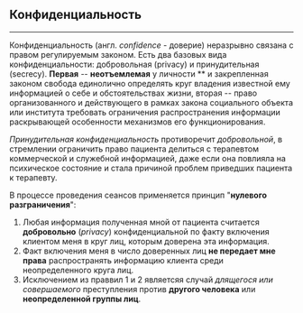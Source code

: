 ## Конфиденциальность
---

Конфиденциальность (англ. _confidence_ - доверие) неразрывно связана с правом регулируемым законом. Есть два базовых вида конфиденциальности: добровольная (privacy) и принудительная (secrecy). **Первая** -- **неотъемлемая** у личности ** и закрепленная законом свобода единолично определять круг владения известной ему информацией о себе и обстоятельствах жизни, вторая -- право организованного и действующего в рамках закона социального объекта или института требовать ограничения распространения информации раскрывающей особенности механизмов его функционирования.

_Принудительная конфиденциальность_ противоречит _добровольной_, в стремлении ограничить право пациента делиться с терапевтом коммерческой и служебной информацией, даже если она повлияла на психическое состояние и стала причиной проблем приведших пациента к терапевту.

В процессе проведения сеансов применяется принцип "**нулевого разграничения**":

1. Любая информация полученная мной от пациента считается **добровольно** (_privacy_) конфиденциальной по факту включения клиентом меня в круг лиц, которым доверена эта информация.
2. Факт включения меня в число доверенных лиц **не передает мне права** распространять информацию клиента среди неопределенного круга лиц.
3. Исключением из праввил 1 и 2 являетсяя случай _длящегося или совершаемого_ преступления против **другого человека** или **неопределенной группы лиц**.

 
